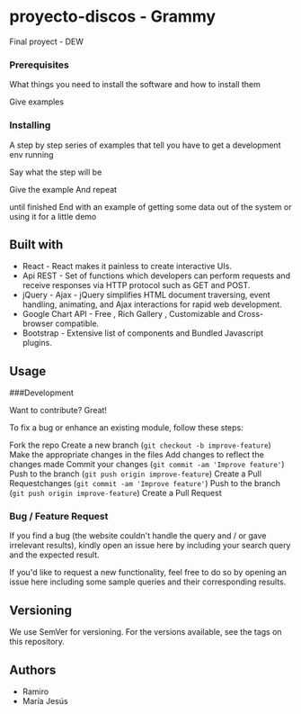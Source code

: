 # proyecto-discos - Grammy

Final proyect - DEW

### Prerequisites

What things you need to install the software and how to install them

Give examples

### Installing

A step by step series of examples that tell you have to get a development env running

Say what the step will be

Give the example
And repeat

until finished
End with an example of getting some data out of the system or using it for a little demo

## Built with

* React - React makes it painless to create interactive UIs.
* Api REST - Set of functions which developers can perform requests and receive responses via HTTP protocol such as GET and POST.
* jQuery - Ajax - jQuery simplifies HTML document traversing, event handling, animating, and Ajax interactions for rapid web development.
* Google Chart API - Free , Rich Gallery , Customizable and Cross-browser compatible.
* Bootstrap - Extensive list of components and Bundled Javascript plugins.

## Usage

###Development

Want to contribute? Great!

To fix a bug or enhance an existing module, follow these steps:

Fork the repo
Create a new branch (`git checkout -b improve-feature`)
Make the appropriate changes in the files
Add changes to reflect the changes made
Commit your changes (`git commit -am 'Improve feature'`)
Push to the branch (`git push origin improve-feature`)
Create a Pull Requestchanges (`git commit -am 'Improve feature'`)
Push to the branch (`git push origin improve-feature`)
Create a Pull Request

### Bug / Feature Request

If you find a bug (the website couldn't handle the query and / or gave irrelevant results), kindly open an issue here by including your search query and the expected result.

If you'd like to request a new functionality, feel free to do so by opening an issue here including some sample queries and their corresponding results.
## Versioning

We use SemVer for versioning. For the versions available, see the tags on this repository.

## Authors

* Ramiro
* María Jesús
